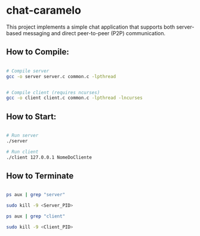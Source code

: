 # chat-caramelo

This project implements a simple chat application that supports both server-based messaging and direct peer-to-peer (P2P) communication.

## How to Compile:
```bash

# Compile server
gcc -o server server.c common.c -lpthread


# Compile client (requires ncurses)
gcc -o client client.c common.c -lpthread -lncurses
```

## How to Start:
```bash

# Run server
./server

# Run client
./client 127.0.0.1 NomeDoCliente
```


## How to Terminate
```bash

ps aux | grep "server"

sudo kill -9 <Server_PID>

ps aux | grep "client"

sudo kill -9 <Client_PID>
```
